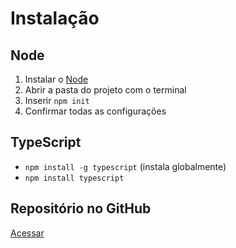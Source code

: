 # Instalação

## Node
1. Instalar o [Node](https://nodejs.org/en/download/package-manager)
2. Abrir a pasta do projeto com o terminal
3. Inserir `npm init`
4. Confirmar todas as configurações

## TypeScript
- `npm install -g typescript` (instala globalmente)
- `npm install typescript`

## Repositório no GitHub
[Acessar](https://github.com/lira1705/mentoria-typescript)
